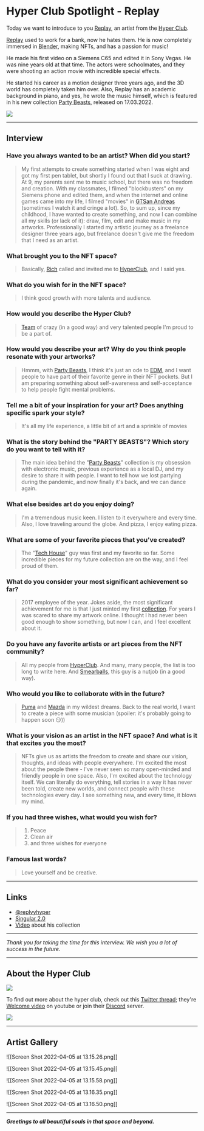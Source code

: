 # Hyper Club Spotlight - Replay

Today we want to introduce to you  [Replay](https://twitter.com/replvyhyper), an artist from the [Hyper Club](https://twitter.com/Hyper_Club_nft).

[Replay](https://twitter.com/replvyhyper) used to work for a bank, now he hates them. He is now completely immersed in [Blender](https://twitter.com/BlenderStudio_), making NFTs, and has a passion for music!

He made his first video on a Siemens C65 and edited it in Sony Vegas. He was nine years old at that time. The actors were schoolmates, and they were shooting an action movie with incredible special effects.

He started his career as a motion designer three years ago, and the 3D world has completely taken him over. 
Also, Replay has an academic background in piano, and yes, he wrote the music himself, which is featured in his new collection [Party Beasts](https://singular.app/collections/e84348ac164e80af0e-PARTYBEASTS), released on 17.03.2022.

![](https://pbs.twimg.com/profile_banners/1388810809158029313/1644161095/1500x500)


---

## Interview

### Have you always wanted to be an artist? When did you start?

> My first attempts to create something started when I was eight and got my first pen tablet, but shortly I found out that I suck at drawing. At 9, my parents sent me to music school, but there was no freedom and creation. With my classmates, I filmed "blockbusters" on my Siemens phone and edited them, and when the internet and online games came into my life, I filmed "movies" in [GTSan Andreas](https://twitter.com/RockstarGames) (sometimes I watch it and cringe a lot). So, to sum up, since my childhood, I have wanted to create something, and now I can combine all my skills (or lack of it): draw, film, edit and make music in my artworks. Professionally I started my artistic journey as a freelance designer three years ago, but freelance doesn't give me the freedom that I need as an artist.

### What brought you to the NFT space?

> Basically, [Rich](https://twitter.com/Rich_Valentinoo) called and invited me to [HyperClub](https://twitter.com/Hyper_Club_nft), and I said yes.

### What do you wish for in the NFT space?

> I think good growth with more talents and audience.

### How would you describe the Hyper Club?

> [Team](https://twitter.com/Hyper_Club_nft) of crazy (in a good way) and very talented people I'm proud to be a part of.

### How would you describe your art? Why do you think people resonate with your artworks?

> Hmmm, with [Party Beasts](https://singular.app/collections/e84348ac164e80af0e-PARTYBEASTS), I think it's just an ode to [EDM](https://en.wikipedia.org/wiki/Electronic_dance_music), and I want people to have part of their favorite genre in their NFT pockets. 
> But I am preparing something about self-awareness and self-acceptance to help people fight mental problems.

### Tell me a bit of your inspiration for your art? Does anything specific spark your style?

> It's all my life experience, a little bit of art and a sprinkle of movies

### What is the story behind the "PARTY BEASTS"? Which story do you want to tell with it?

> The main idea behind the "[Party Beasts](https://singular.app/collections/e84348ac164e80af0e-PARTYBEASTS)" collection is my obsession with electronic music, previous experience as a local DJ, and my desire to share it with people. I want to tell how we lost partying during the pandemic, and now finally it's back, and we can dance again.

### What else besides art do you enjoy doing?

> I'm a tremendous music keen. I listen to it everywhere and every time. Also, I love traveling around the globe. And pizza, I enjoy eating pizza.

### What are some of your favorite pieces that you've created?

> The "[Tech House](https://singular.app/collectibles/11851211-e84348ac164e80af0e-PARTYBEASTS-TECH_HOUSE_PARTY_BEAST-00000001)" guy was first and my favorite so far. Some incredible pieces for my future collection are on the way, and I feel proud of them.

### What do you consider your most significant achievement so far?

> 2017 employee of the year. Jokes aside, the most significant achievement for me is that I just minted my first [collection](https://singular.app/collections/e84348ac164e80af0e-PARTYBEASTS). For years I was scared to share my artwork online. I thought I had never been good enough to show something, but now I can, and I feel excellent about it.

### Do you have any favorite artists or art pieces from the NFT community?

> All my people from [HyperClub](https://twitter.com/Hyper_Club_nft).
>  And many, many people, the list is too long to write here. 
>  And [Smearballs](https://www.instagram.com/smearballs/?utm_medium=copy_link), this guy is a nutjob (in a good way).

### Who would you like to collaborate with in the future?

> [Puma](https://twitter.com/PUMA) and [Mazda](https://twitter.com/Mazda_Europe) in my wildest dreams. 
> Back to the real world, I want to create a piece with some musician (spoiler: it's probably going to happen soon 😏))

### What is your vision as an artist in the NFT space? And what is it that excites you the most?

> NFTs give us as artists the freedom to create and share our vision, thoughts, and ideas with people everywhere. I'm excited the most about the people there - I've never seen so many open-minded and friendly people in one space. Also, I'm excited about the technology itself. 
> We can literally do everything, tell stories in a way it has never been told, create new worlds, and connect people with these technologies every day. I see something new, and every time, it blows my mind.

### If you had three wishes, what would you wish for?

> 1. Peace
> 2. Clean air
> 3. and three wishes for everyone

### Famous last words?

> Love yourself and be creative.

---

## Links

- [@replvyhyper](https://twitter.com/replvyhyper) 
- [Singular 2.0](https://singular.app/space/HprcbWTgpLV78XGRVdayXJGNsAcVUnXPxK3YAKUGRfkGPsk?page=1&tab=created&creator=true)
- [Video](https://www.youtube.com/watch?v=PTi3Jh-n3zs) about his collection


---

_Thank you for taking the time for this interview. We wish you a lot of success in the future._


---

## About the Hyper Club

![](https://pbs.twimg.com/profile_banners/1483038080173023237/1643380020/1500x500)

To find out more about the hyper club, check out this [Twitter thread](https://twitter.com/aemonk1/status/1511273578314059776); they're [Welcome video](https://app.subsocial.network/6203/hyper-club-introduction-31846) on youtube or join their [Discord](https://discord.gg/Y85gBMdH) server.

![](https://pbs.twimg.com/media/FN1kHIZXMAI3088?format=jpg&name=medium)

---

## Artist Gallery


![[Screen Shot 2022-04-05 at 13.15.26.png]]


![[Screen Shot 2022-04-05 at 13.15.45.png]]


![[Screen Shot 2022-04-05 at 13.15.58.png]]


![[Screen Shot 2022-04-05 at 13.16.35.png]]

![[Screen Shot 2022-04-05 at 13.16.50.png]]


---

**_Greetings to all beautiful souls in that space and beyond._**


